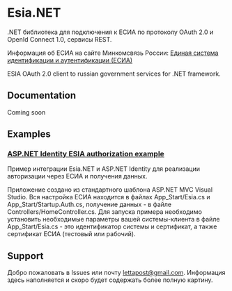 # Esia.NET
.NET библиотека для подключения к ЕСИА по протоколу OAuth 2.0 и OpenId Connect 1.0, сервисы REST.

Информация об ЕСИА на сайте Минкомсвязь России: [Единая система идентификации и аутентификации (ЕСИА)](http://minsvyaz.ru/ru/activity/directions/13/#section-description)

ESIA OAuth 2.0 client to russian government services for .NET framework.

## Documentation
Coming soon

## Examples
### [ASP.NET Identity ESIA authorization example](https://github.com/xeltan/EsiaNET/tree/master/examples/ESIA.AspNetIdentityExample)

Пример интеграции Esia.NET и ASP.NET Identity для реализации авторизации через ЕСИА и получения данных.

Приложение создано из стандартного шаблона ASP.NET MVC Visual Studio. Вся настройка ЕСИА находится в файлах App_Start/Esia.cs и App_Start/Startup.Auth.cs, получение данных - в файле Controllers/HomeController.cs. Для запуска примера необходимо установить необходимые параметры вашей системы-клиента в файле App_Start/Esia.cs - это идентификатор системы и сертификат, а также сертификат ЕСИА (тестовый или рабочий).

## Support
Добро пожаловать в Issues или почту lettapost@gmail.com.
Информация здесь наполняется и скоро будет содержать более полную картину.
